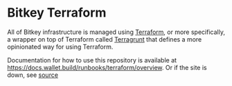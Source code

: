 # Bitkey Terraform

All of Bitkey infrastructure is managed using [Terraform](https://developer.hashicorp.com/terraform/intro), or more
specifically, a wrapper on top of Terraform called [Terragrunt](https://terragrunt.gruntwork.io/) that defines a more
opinionated way for using Terraform.

Documentation for how to use this repository is available at https://docs.wallet.build/runbooks/terraform/overview. Or if the site is down, see [source](../docs/docs/runbooks/terraform)
